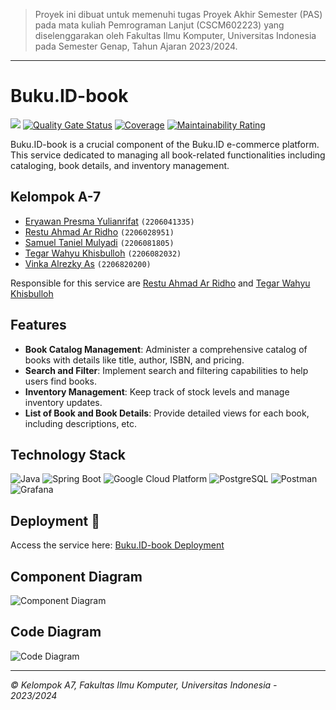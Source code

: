 > Proyek ini dibuat untuk memenuhi tugas Proyek Akhir Semester (PAS)
> pada mata kuliah Pemrograman Lanjut (CSCM602223) yang
> diselenggarakan oleh Fakultas Ilmu Komputer, Universitas Indonesia
> pada Semester Genap, Tahun Ajaran 2023/2024.

--------------------------------------------------------------------------------------------
# Buku.ID-book

[![](https://github.com/TK-Advance-Programming-A7/Buku.ID-book/actions/workflows/ci-cd.yml/badge.svg)](https://github.com/TK-Advance-Programming-A7/Buku.ID-book/actions/workflows/ci-cd.yml)
[![Quality Gate Status](https://sonarcloud.io/api/project_badges/measure?project=tk-a7-adpro_book&metric=alert_status)](https://sonarcloud.io/summary/new_code?id=tk-a7-adpro_book)
[![Coverage](https://sonarcloud.io/api/project_badges/measure?project=tk-a7-adpro_book&metric=coverage)](https://sonarcloud.io/summary/new_code?id=tk-a7-adpro_book)
[![Maintainability Rating](https://sonarcloud.io/api/project_badges/measure?project=tk-a7-adpro_book&metric=sqale_rating)](https://sonarcloud.io/summary/new_code?id=tk-a7-adpro_book)

Buku.ID-book is a crucial component of the Buku.ID e-commerce platform. This service dedicated to managing all book-related functionalities including cataloging, book details, and inventory management.

## Kelompok A-7

-  [Eryawan Presma Yulianrifat](https://github.com/eryawww) `(2206041335)`<br>
-  [Restu Ahmad Ar Ridho](https://github.com/restuaar) `(2206028951)`<br>
-  [Samuel Taniel Mulyadi](https://github.com/SamuelTanielM) `(2206081805)`<br>
-  [Tegar Wahyu Khisbulloh](https://github.com/tegar-wahyu) `(2206082032)`<br>
-  [Vinka Alrezky As](https://github.com/vinkakniv) `(2206820200)`<br>

Responsible for this service are [Restu Ahmad Ar Ridho](https://github.com/restuaar) and [Tegar Wahyu Khisbulloh](https://github.com/tegar-wahyu)

## Features

- **Book Catalog Management**: Administer a comprehensive catalog of books with details like title, author, ISBN, and pricing.
- **Search and Filter**: Implement search and filtering capabilities to help users find books.
- **Inventory Management**: Keep track of stock levels and manage inventory updates.
- **List of Book and Book Details**: Provide detailed views for each book, including descriptions, etc.

## Technology Stack

![Java](https://img.shields.io/badge/Java-F89820?style=for-the-badge&logo=java&logoColor=white)
![Spring Boot](https://img.shields.io/badge/Spring_Boot-6DB33F?style=for-the-badge&logo=spring-boot&logoColor=white)
![Google Cloud Platform](https://img.shields.io/badge/Google_Cloud_Platform-4285F4?style=for-the-badge&logo=google-cloud&logoColor=white)
![PostgreSQL](https://img.shields.io/badge/PostgreSQL-336791?style=for-the-badge&logo=postgresql&logoColor=white)
![Postman](https://img.shields.io/badge/Postman-FF6C37?style=for-the-badge&logo=Postman&logoColor=white)
![Grafana](https://img.shields.io/badge/Grafana-F46800?style=for-the-badge&logo=grafana&logoColor=white)

## Deployment 🚀

Access the service here: [Buku.ID-book Deployment](http://34.168.74.25)

## Component Diagram
![Component Diagram](https://github.com/TK-Advance-Programming-A7/Buku.ID-book/assets/127276012/ac61f98d-b297-49a8-8b72-4de5f71e2862)



## Code Diagram
![Code Diagram](https://github.com/TK-Advance-Programming-A7/Buku.ID-book/assets/127276012/89aef38c-305e-4e6f-9e1d-3984fbf77e7e)

--------------------------------------------------------------------------------------------
*© Kelompok A7, Fakultas Ilmu Komputer, Universitas Indonesia - 2023/2024*


